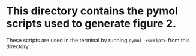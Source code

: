 # This directory contains the pymol scripts used to generate figure 2.
These scripts are used in the terminal by running `pymol <script>` from this directory

